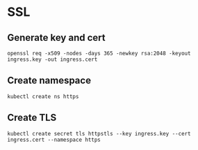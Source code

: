 # SSL

## Generate key and cert
```shell
openssl req -x509 -nodes -days 365 -newkey rsa:2048 -keyout ingress.key -out ingress.cert
```

## Create namespace
```shell
kubectl create ns https
```

## Create TLS
```shell
kubectl create secret tls httpstls --key ingress.key --cert ingress.cert --namespace https
```
